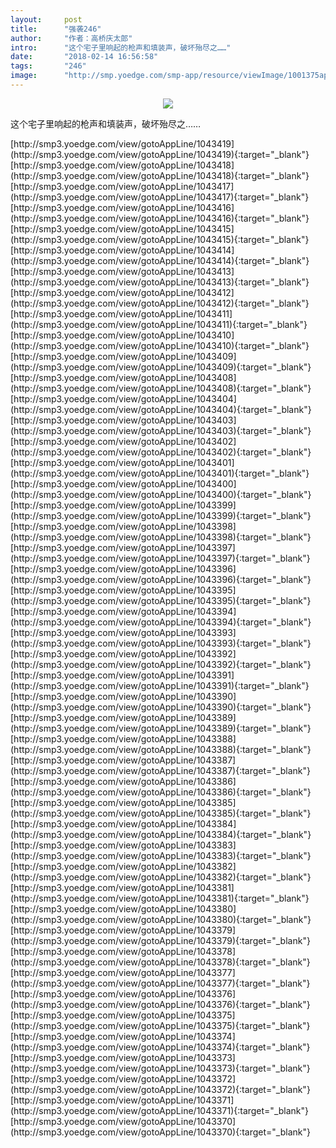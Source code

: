 ```yaml
---
layout:     post
title:      "强袭246"
author:     "作者：高桥庆太郎"
intro:      "这个宅子里响起的枪声和填装声，破坏殆尽之……"
date:       "2018-02-14 16:56:58"
tags:       "246"
image:      "http://smp.yoedge.com/smp-app/resource/viewImage/1001375appline.png"
---
```

<div style="text-align: center">
<p><img src="http://smp.yoedge.com/smp-app/resource/viewImage/1001375appline.png"/></p>
</div>
<p class="post-meta">
<span>这个宅子里响起的枪声和填装声，破坏殆尽之……</span>
</p>
[http://smp3.yoedge.com/view/gotoAppLine/1043419](http://smp3.yoedge.com/view/gotoAppLine/1043419){:target="_blank"}
[http://smp3.yoedge.com/view/gotoAppLine/1043418](http://smp3.yoedge.com/view/gotoAppLine/1043418){:target="_blank"}
[http://smp3.yoedge.com/view/gotoAppLine/1043417](http://smp3.yoedge.com/view/gotoAppLine/1043417){:target="_blank"}
[http://smp3.yoedge.com/view/gotoAppLine/1043416](http://smp3.yoedge.com/view/gotoAppLine/1043416){:target="_blank"}
[http://smp3.yoedge.com/view/gotoAppLine/1043415](http://smp3.yoedge.com/view/gotoAppLine/1043415){:target="_blank"}
[http://smp3.yoedge.com/view/gotoAppLine/1043414](http://smp3.yoedge.com/view/gotoAppLine/1043414){:target="_blank"}
[http://smp3.yoedge.com/view/gotoAppLine/1043413](http://smp3.yoedge.com/view/gotoAppLine/1043413){:target="_blank"}
[http://smp3.yoedge.com/view/gotoAppLine/1043412](http://smp3.yoedge.com/view/gotoAppLine/1043412){:target="_blank"}
[http://smp3.yoedge.com/view/gotoAppLine/1043411](http://smp3.yoedge.com/view/gotoAppLine/1043411){:target="_blank"}
[http://smp3.yoedge.com/view/gotoAppLine/1043410](http://smp3.yoedge.com/view/gotoAppLine/1043410){:target="_blank"}
[http://smp3.yoedge.com/view/gotoAppLine/1043409](http://smp3.yoedge.com/view/gotoAppLine/1043409){:target="_blank"}
[http://smp3.yoedge.com/view/gotoAppLine/1043408](http://smp3.yoedge.com/view/gotoAppLine/1043408){:target="_blank"}
[http://smp3.yoedge.com/view/gotoAppLine/1043404](http://smp3.yoedge.com/view/gotoAppLine/1043404){:target="_blank"}
[http://smp3.yoedge.com/view/gotoAppLine/1043403](http://smp3.yoedge.com/view/gotoAppLine/1043403){:target="_blank"}
[http://smp3.yoedge.com/view/gotoAppLine/1043402](http://smp3.yoedge.com/view/gotoAppLine/1043402){:target="_blank"}
[http://smp3.yoedge.com/view/gotoAppLine/1043401](http://smp3.yoedge.com/view/gotoAppLine/1043401){:target="_blank"}
[http://smp3.yoedge.com/view/gotoAppLine/1043400](http://smp3.yoedge.com/view/gotoAppLine/1043400){:target="_blank"}
[http://smp3.yoedge.com/view/gotoAppLine/1043399](http://smp3.yoedge.com/view/gotoAppLine/1043399){:target="_blank"}
[http://smp3.yoedge.com/view/gotoAppLine/1043398](http://smp3.yoedge.com/view/gotoAppLine/1043398){:target="_blank"}
[http://smp3.yoedge.com/view/gotoAppLine/1043397](http://smp3.yoedge.com/view/gotoAppLine/1043397){:target="_blank"}
[http://smp3.yoedge.com/view/gotoAppLine/1043396](http://smp3.yoedge.com/view/gotoAppLine/1043396){:target="_blank"}
[http://smp3.yoedge.com/view/gotoAppLine/1043395](http://smp3.yoedge.com/view/gotoAppLine/1043395){:target="_blank"}
[http://smp3.yoedge.com/view/gotoAppLine/1043394](http://smp3.yoedge.com/view/gotoAppLine/1043394){:target="_blank"}
[http://smp3.yoedge.com/view/gotoAppLine/1043393](http://smp3.yoedge.com/view/gotoAppLine/1043393){:target="_blank"}
[http://smp3.yoedge.com/view/gotoAppLine/1043392](http://smp3.yoedge.com/view/gotoAppLine/1043392){:target="_blank"}
[http://smp3.yoedge.com/view/gotoAppLine/1043391](http://smp3.yoedge.com/view/gotoAppLine/1043391){:target="_blank"}
[http://smp3.yoedge.com/view/gotoAppLine/1043390](http://smp3.yoedge.com/view/gotoAppLine/1043390){:target="_blank"}
[http://smp3.yoedge.com/view/gotoAppLine/1043389](http://smp3.yoedge.com/view/gotoAppLine/1043389){:target="_blank"}
[http://smp3.yoedge.com/view/gotoAppLine/1043388](http://smp3.yoedge.com/view/gotoAppLine/1043388){:target="_blank"}
[http://smp3.yoedge.com/view/gotoAppLine/1043387](http://smp3.yoedge.com/view/gotoAppLine/1043387){:target="_blank"}
[http://smp3.yoedge.com/view/gotoAppLine/1043386](http://smp3.yoedge.com/view/gotoAppLine/1043386){:target="_blank"}
[http://smp3.yoedge.com/view/gotoAppLine/1043385](http://smp3.yoedge.com/view/gotoAppLine/1043385){:target="_blank"}
[http://smp3.yoedge.com/view/gotoAppLine/1043384](http://smp3.yoedge.com/view/gotoAppLine/1043384){:target="_blank"}
[http://smp3.yoedge.com/view/gotoAppLine/1043383](http://smp3.yoedge.com/view/gotoAppLine/1043383){:target="_blank"}
[http://smp3.yoedge.com/view/gotoAppLine/1043382](http://smp3.yoedge.com/view/gotoAppLine/1043382){:target="_blank"}
[http://smp3.yoedge.com/view/gotoAppLine/1043381](http://smp3.yoedge.com/view/gotoAppLine/1043381){:target="_blank"}
[http://smp3.yoedge.com/view/gotoAppLine/1043380](http://smp3.yoedge.com/view/gotoAppLine/1043380){:target="_blank"}
[http://smp3.yoedge.com/view/gotoAppLine/1043379](http://smp3.yoedge.com/view/gotoAppLine/1043379){:target="_blank"}
[http://smp3.yoedge.com/view/gotoAppLine/1043378](http://smp3.yoedge.com/view/gotoAppLine/1043378){:target="_blank"}
[http://smp3.yoedge.com/view/gotoAppLine/1043377](http://smp3.yoedge.com/view/gotoAppLine/1043377){:target="_blank"}
[http://smp3.yoedge.com/view/gotoAppLine/1043376](http://smp3.yoedge.com/view/gotoAppLine/1043376){:target="_blank"}
[http://smp3.yoedge.com/view/gotoAppLine/1043375](http://smp3.yoedge.com/view/gotoAppLine/1043375){:target="_blank"}
[http://smp3.yoedge.com/view/gotoAppLine/1043374](http://smp3.yoedge.com/view/gotoAppLine/1043374){:target="_blank"}
[http://smp3.yoedge.com/view/gotoAppLine/1043373](http://smp3.yoedge.com/view/gotoAppLine/1043373){:target="_blank"}
[http://smp3.yoedge.com/view/gotoAppLine/1043372](http://smp3.yoedge.com/view/gotoAppLine/1043372){:target="_blank"}
[http://smp3.yoedge.com/view/gotoAppLine/1043371](http://smp3.yoedge.com/view/gotoAppLine/1043371){:target="_blank"}
[http://smp3.yoedge.com/view/gotoAppLine/1043370](http://smp3.yoedge.com/view/gotoAppLine/1043370){:target="_blank"}


